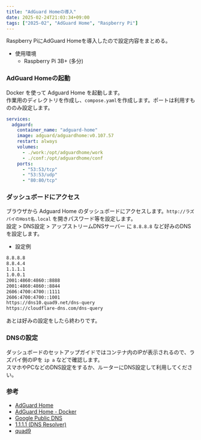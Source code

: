 ```yaml
---
title: "AdGuard Homeの導入"
date: 2025-02-24T21:03:34+09:00
tags: ["2025-02", "AdGuard Home", "Raspberry Pi"]
---
```


Raspberry PiにAdGuard Homeを導入したので設定内容をまとめる。
- 使用環境
    - Raspberry Pi 3B+ (多分)

### AdGuard Homeの起動

Docker を使って Adguard Home を起動します。  
作業用のディレクトリを作成し、`compose.yaml`を作成します。ポートは利用すもののみ設定します。

```yaml
services:
  adgaurd:
    container_name: "adguard-home"
    image: adguard/adguardhome:v0.107.57
    restart: always
    volumes:
      - ./work:/opt/adguardhome/work
      - ./conf:/opt/adguardhome/conf
    ports:
      - "53:53/tcp"
      - "53:53/udp"
      - "80:80/tcp"
```

### ダッシュボードにアクセス

ブラウザから Adguard Home のダッシュボードにアクセスします。`http://ラズパイのHost名.local` を開きパスワード等を設定します。  
設定 > DNS設定 > アップストリームDNSサーバー に `8.8.8.8` など好みのDNSを設定します。  

* 設定例
```txt
8.8.8.8
8.8.4.4
1.1.1.1
1.0.0.1
2001:4860:4860::8888
2001:4860:4860::8844
2606:4700:4700::1111
2606:4700:4700::1001
https://dns10.quad9.net/dns-query
https://cloudflare-dns.com/dns-query
```

あとは好みの設定をしたら終わりです。

### DNSの設定

ダッシュボードのセットアップガイドではコンテナ内のIPが表示されるので、ラズパイ側のIPを `ip a` などで確認します。  
スマホやPCなどのDNS設定をするか、ルーターにDNS設定して利用してください。

### 参考

- [AdGuard Home](https://github.com/AdguardTeam/AdGuardHome)
- [AdGuard Home - Docker](https://hub.docker.com/r/adguard/adguardhome)
- [Google Public DNS](https://developers.google.com/speed/public-dns/docs/using?hl=ja)
- [1.1.1.1 (DNS Resolver)](https://developers.cloudflare.com/1.1.1.1/ip-addresses/)
- [quad9](https://www.quad9.net/service/service-addresses-and-features/)